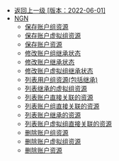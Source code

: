 - [返回上一级 [版本：2022-06-01]](开放API/版本：2022-06-01/_sidebar.md)
- [NGN](开放API/版本：2022-06-01/NGN/)
  - [保存账户组资源](开放API/版本：2022-06-01/NGN/保存账户组资源.md)
  - [保存账户虚拟组资源](开放API/版本：2022-06-01/NGN/保存账户虚拟组资源.md)
  - [保存账户资源](开放API/版本：2022-06-01/NGN/保存账户资源.md)
  - [修改账户组继承状态](开放API/版本：2022-06-01/NGN/修改账户组继承状态.md)
  - [修改账户继承状态](开放API/版本：2022-06-01/NGN/修改账户继承状态.md)
  - [修改账户虚拟组继承状态](开放API/版本：2022-06-01/NGN/修改账户虚拟组继承状态.md)
  - [列表用户组资源(包括继承)](开放API/版本：2022-06-01/NGN/列表用户组资源(包括继承).md)
  - [列表继承的虚拟组资源](开放API/版本：2022-06-01/NGN/列表继承的虚拟组资源.md)
  - [列表账户直接关联的资源](开放API/版本：2022-06-01/NGN/列表账户直接关联的资源.md)
  - [列表账户组直接关联的资源](开放API/版本：2022-06-01/NGN/列表账户组直接关联的资源.md)
  - [列表账户继承的资源](开放API/版本：2022-06-01/NGN/列表账户继承的资源.md)
  - [列表账户虚拟组直接关联的资源](开放API/版本：2022-06-01/NGN/列表账户虚拟组直接关联的资源.md)
  - [删除账户组资源](开放API/版本：2022-06-01/NGN/删除账户组资源.md)
  - [删除账户虚拟组资源](开放API/版本：2022-06-01/NGN/删除账户虚拟组资源.md)
  - [删除账户资源](开放API/版本：2022-06-01/NGN/删除账户资源.md)
